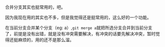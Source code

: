 合并分支其实也挺常用的，吧。

因为我现在用的其实也不多，但是我觉得还是挺常用的，这么好的一个功能。

在当前分支合并某个分支（eg: a）,`git merge a`就把所选分支合并到当前分支了，前提是没有出错，就是没有冲突需要解决，有冲突的话要先解决冲突，暂时觉得还挺麻烦的，用的还不是那么溜。
